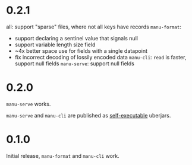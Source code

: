 # 0.2.1

all: support "sparse" files, where not all keys have records
`manu-format`:

- support declaring a sentinel value that signals null
- support variable length size field
- ~4x better space use for fields with a single datapoint
- fix incorrect decoding of lossily encoded data
`manu-cli`: `read` is faster, support null fields
`manu-serve`: support null fields

# 0.2.0

`manu-serve` works.

`manu-serve` and `manu-cli` are published as [self-executable](https://skife.org/java/unix/2011/06/20/really_executable_jars.html) uberjars.

# 0.1.0

Initial release, `manu-format` and `manu-cli` work.
